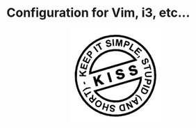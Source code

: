 # Configuration for Vim, i3, etc...
<div align="center">
  <img src="https://github.com/rickert156/rickert156/blob/main/assets/kiss.jpg" alt="KISS">
</div>

